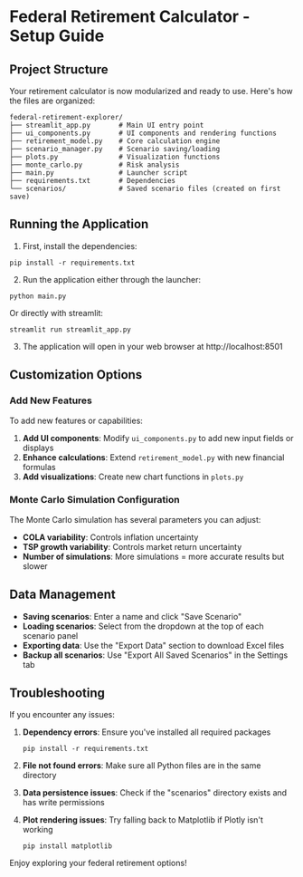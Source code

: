# Federal Retirement Calculator - Setup Guide

## Project Structure

Your retirement calculator is now modularized and ready to use. Here's how the files are organized:

```
federal-retirement-explorer/
├── streamlit_app.py       # Main UI entry point
├── ui_components.py       # UI components and rendering functions
├── retirement_model.py    # Core calculation engine
├── scenario_manager.py    # Scenario saving/loading
├── plots.py               # Visualization functions
├── monte_carlo.py         # Risk analysis
├── main.py                # Launcher script
├── requirements.txt       # Dependencies
└── scenarios/             # Saved scenario files (created on first save)
```

## Running the Application

1. First, install the dependencies:
```
pip install -r requirements.txt
```

2. Run the application either through the launcher:
```
python main.py
```

Or directly with streamlit:
```
streamlit run streamlit_app.py
```

3. The application will open in your web browser at http://localhost:8501

## Customization Options

### Add New Features

To add new features or capabilities:

1. **Add UI components**: Modify `ui_components.py` to add new input fields or displays
2. **Enhance calculations**: Extend `retirement_model.py` with new financial formulas
3. **Add visualizations**: Create new chart functions in `plots.py`

### Monte Carlo Simulation Configuration

The Monte Carlo simulation has several parameters you can adjust:

- **COLA variability**: Controls inflation uncertainty
- **TSP growth variability**: Controls market return uncertainty
- **Number of simulations**: More simulations = more accurate results but slower

## Data Management

- **Saving scenarios**: Enter a name and click "Save Scenario"
- **Loading scenarios**: Select from the dropdown at the top of each scenario panel
- **Exporting data**: Use the "Export Data" section to download Excel files
- **Backup all scenarios**: Use "Export All Saved Scenarios" in the Settings tab

## Troubleshooting

If you encounter any issues:

1. **Dependency errors**: Ensure you've installed all required packages
   ```
   pip install -r requirements.txt
   ```

2. **File not found errors**: Make sure all Python files are in the same directory

3. **Data persistence issues**: Check if the "scenarios" directory exists and has write permissions

4. **Plot rendering issues**: Try falling back to Matplotlib if Plotly isn't working
   ```
   pip install matplotlib
   ```

Enjoy exploring your federal retirement options!